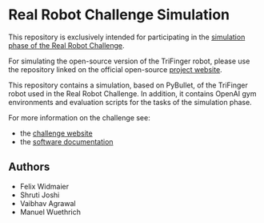 Real Robot Challenge Simulation
===============================

This repository is exclusively intended for participating
in the [simulation phase of the Real Robot Challenge](https://real-robot-challenge.com/simulation_phase).

For simulating the open-source version of the TriFinger robot, please use the 
repository linked on the official open-source [project website](https://sites.google.com/view/trifinger).


This repository contains a simulation, based on PyBullet, of the TriFinger robot
used in the Real Robot Challenge. In addition, it contains OpenAI gym
environments and evaluation scripts for the tasks of the simulation phase.

For more information on the challenge see:

- the [challenge website](https://real-robot-challenge.com)
- the [software
  documentation](https://people.tuebingen.mpg.de/felixwidmaier/realrobotchallenge/index.html)
  
  
## Authors
- Felix Widmaier
- Shruti Joshi
- Vaibhav Agrawal
- Manuel Wuethrich
